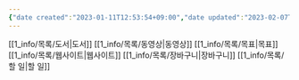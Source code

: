 ```yaml
---
{"date created":"2023-01-11T12:53:54+09:00","date updated":"2023-02-07T22:00:24+09:00","tags":["MOC"],"dg-publish":true,"permalink":"/1_info/목록/목록/","dgPassFrontmatter":true,"noteIcon":""}
---
```



 [[1_info/목록/도서\|도서]]
 [[1_info/목록/동영상\|동영상]]
 [[1_info/목록/목표\|목표]]
 [[1_info/목록/웹사이트\|웹사이트]]
 [[1_info/목록/장바구니\|장바구니]]
 [[1_info/목록/할 일\|할 일]]

